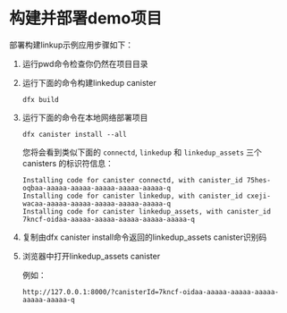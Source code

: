 # 构建并部署demo项目

部署构建linkup示例应用步骤如下：

1. 运行pwd命令检查你仍然在项目目录
2. 运行下面的命令构建linkedup canister

   ```text
   dfx build
   ```

3. 运行下面的命令在本地网络部署项目

   ```text
   dfx canister install --all
   ```

   您将会看到类似下面的 `connectd`, `linkedup` 和 `linkedup_assets` 三个canisters 的标识符信息：

   ```text
   Installing code for canister connectd, with canister_id 75hes-oqbaa-aaaaa-aaaaa-aaaaa-aaaaa-aaaaa-q
   Installing code for canister linkedup, with canister_id cxeji-wacaa-aaaaa-aaaaa-aaaaa-aaaaa-aaaaa-q
   Installing code for canister linkedup_assets, with canister_id 7kncf-oidaa-aaaaa-aaaaa-aaaaa-aaaaa-aaaaa-q
   ```

4. 复制由dfx canister install命令返回的linkedup\_assets canister识别码
5. 浏览器中打开linkedup\_assets canister

   例如：

   ```text
   http://127.0.0.1:8000/?canisterId=7kncf-oidaa-aaaaa-aaaaa-aaaaa-aaaaa-aaaaa-q
   ```



